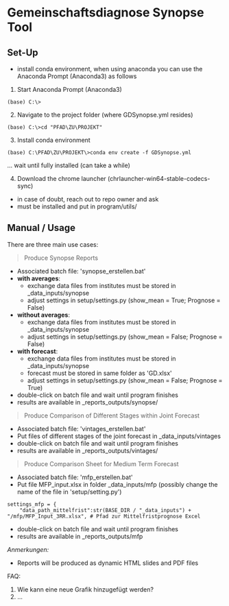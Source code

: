 # Gemeinschaftsdiagnose Synopse Tool


## Set-Up

- install conda environment, when using anaconda you can use the Anaconda Prompt (Anaconda3) as follows

1. Start Anaconda Prompt (Anaconda3)
```
(base) C:\>
```
2. Navigate to the project folder (where GDSynopse.yml resides)
```
(base) C:\>cd "PFAD\ZU\PROJEKT"
```
3. Install conda environment
```
(base) C:\PFAD\ZU\PROJEKT\>conda env create -f GDSynopse.yml
```
... wait until fully installed (can take a while)

4. Download the chrome launcher (chrlauncher-win64-stable-codecs-sync)
- in case of doubt, reach out to repo owner and ask 
- must be installed and put in program/utils/

## Manual / Usage

There are three main use cases: 

> Produce Synopse Reports

- Associated batch file: 'synopse_erstellen.bat'
- **with averages**: 
  - exchange data files from institutes must be stored in _data_inputs/synopse
  - adjust settings in setup/settings.py (show_mean = True; Prognose = False)
- **without averages**: 
  - exchange data files from institutes must be stored in _data_inputs/synopse
  - adjust settings in setup/settings.py (show_mean = False; Prognose = False)
- **with forecast**: 
  - exchange data files from institutes must be stored in _data_inputs/synopse
  - forecast must be stored in same folder as 'GD.xlsx'
  - adjust settings in setup/settings.py (show_mean = False; Prognose = True)
- double-click on batch file and wait until program finishes
- results are available in _reports_outputs/synopse/

> Produce Comparison of Different Stages within Joint Forecast

- Associated batch file: 'vintages_erstellen.bat'
- Put files of different stages of the joint forecast in _data_inputs/vintages
- double-click on batch file and wait until program finishes
- results are available in _reports_outputs/vintages/

> Produce Comparison Sheet for Medium Term Forecast

- Associated batch file: 'mfp_erstellen.bat'
- Put file MFP_input.xlsx in folder _data_inputs/mfp (possibly change the name of the file in 'setup/setting.py')

```
settings_mfp = {
    "data_path_mittelfrist":str(BASE_DIR / "_data_inputs") + "/mfp/MFP_Input_3RR.xlsx", # Pfad zur Mittelfristprognose Excel
```

- double-click on batch file and wait until program finishes
- results are available in _reports_outputs/mfp

*Anmerkungen:*

* Reports will be produced as dynamic HTML slides and PDF files 

FAQ:

1. Wie kann eine neue Grafik hinzugefügt werden?
2. ...
